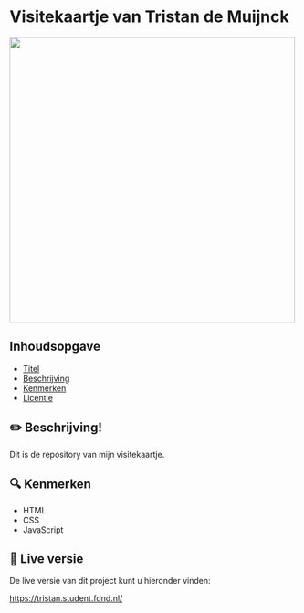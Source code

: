 # Visitekaartje van Tristan de Muijnck
<img src="https://user-images.githubusercontent.com/43402897/191816442-3756aad8-ef3d-4f4f-94d1-36a3198ec34e.png" width="500">

## Inhoudsopgave

  * [Titel](#titel)
  * [Beschrijving](#Beschrijving)
  * [Kenmerken](#Kenmerken)
  * [Licentie](#Licentie)
  
## :pencil2: Beschrijving!

Dit is de repository van mijn visitekaartje.



## :mag: Kenmerken
* HTML
* CSS
* JavaScript


## 🔴 Live versie

De live versie van dit project kunt u hieronder vinden:

https://tristan.student.fdnd.nl/
